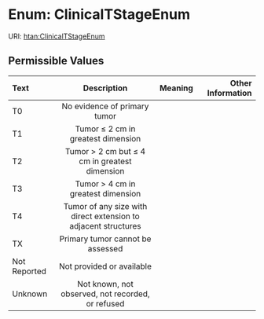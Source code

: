 
# Enum: ClinicalTStageEnum



URI: [htan:ClinicalTStageEnum](https://w3id.org/htan/ClinicalTStageEnum)


## Permissible Values

| Text | Description | Meaning | Other Information |
| :--- | :---: | :---: | ---: |
| T0 | No evidence of primary tumor |  |  |
| T1 | Tumor ≤ 2 cm in greatest dimension |  |  |
| T2 | Tumor > 2 cm but ≤ 4 cm in greatest dimension |  |  |
| T3 | Tumor > 4 cm in greatest dimension |  |  |
| T4 | Tumor of any size with direct extension to adjacent structures |  |  |
| TX | Primary tumor cannot be assessed |  |  |
| Not Reported | Not provided or available |  |  |
| Unknown | Not known, not observed, not recorded, or refused |  |  |

